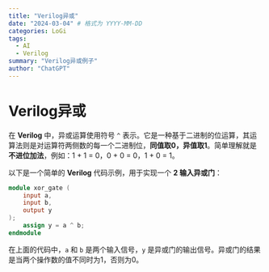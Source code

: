 ```yaml
---
title: "Verilog异或"
date: "2024-03-04" # 格式为 YYYY-MM-DD
categories: LoGi
tags:
  - AI
  - Verilog
summary: "Verilog异或例子"
author: "ChatGPT"
---
```

# Verilog异或

在 **Verilog** 中，异或运算使用符号 `^` 表示。它是一种基于二进制的位运算，其运算法则是对运算符两侧数的每一个二进制位，**同值取0，异值取1**。简单理解就是**不进位加法**，例如：1 + 1 = 0，0 + 0 = 0，1 + 0 = 1。

以下是一个简单的 **Verilog** 代码示例，用于实现一个 **2 输入异或门**：

```verilog
module xor_gate (
    input a,
    input b,
    output y
);
    assign y = a ^ b;
endmodule
```

在上面的代码中，`a` 和 `b` 是两个输入信号，`y` 是异或门的输出信号。异或门的结果是当两个操作数的值不同时为1，否则为0。
